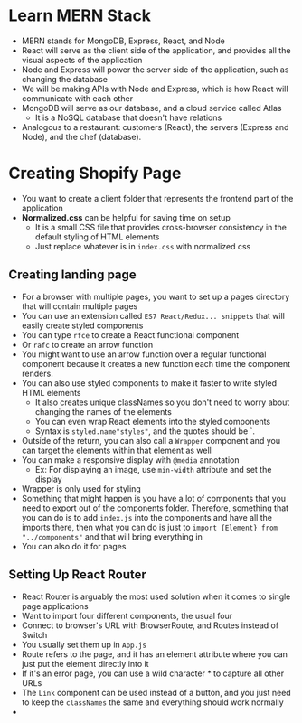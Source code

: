# Learn MERN Stack

- MERN stands for MongoDB, Express, React, and Node
- React will serve as the client side of the application, and provides all the visual aspects of the application
- Node and Express will power the server side of the application, such as changing the database
- We will be making APIs with Node and Express, which is how React will communicate with each other
- MongoDB will serve as our database, and a cloud service called Atlas
  - It is a NoSQL database that doesn't have relations
- Analogous to a restaurant: customers (React), the servers (Express and Node), and the chef (database).

# Creating Shopify Page

- You want to create a client folder that represents the frontend part of the application
- **Normalized.css** can be helpful for saving time on setup
  - It is a small CSS file that provides cross-browser consistency in the default styling of HTML elements
  - Just replace whatever is in `index.css` with normalized css

## Creating landing page

- For a browser with multiple pages, you want to set up a pages directory that will contain multiple pages
- You can use an extension called `ES7 React/Redux... snippets` that will easily create styled components
- You can type `rfce` to create a React functional component
- Or `rafc` to create an arrow function
- You might want to use an arrow function over a regular functional component because it creates a new function each time the component renders.
- You can also use styled components to make it faster to write styled HTML elements
  - It also creates unique classNames so you don't need to worry about changing the names of the elements
  - You can even wrap React elements into the styled components
  - Syntax is `styled.name"styles"`, and the quotes should be `.
- Outside of the return, you can also call a `Wrapper` component and you can target the elements within that element as well
- You can make a responsive display with `@media` annotation
  - Ex: For displaying an image, use `min-width` attribute and set the display
- Wrapper is only used for styling
- Something that might happen is you have a lot of components that you need to export out of the components folder. Therefore, something that you can do is to add `index.js` into the components and have all the imports there, then what you can do is just to `import {Element} from "../components"` and that will bring everything in
- You can also do it for pages

## Setting Up React Router

- React Router is arguably the most used solution when it comes to single page applications
- Want to import four different components, the usual four
- Connect to browser's URL with BrowserRoute, and Routes instead of Switch
- You usually set them up in `App.js`
- Route refers to the page, and it has an element attribute where you can just put the element directly into it
- If it's an error page, you can use a wild character \* to capture all other URLs
- The `Link` component can be used instead of a button, and you just need to keep the `classNames` the same and everything should work normally
-
